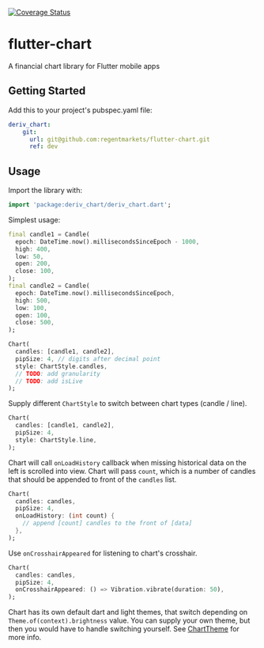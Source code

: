[![Coverage Status](https://coveralls.io/repos/github/regentmarkets/flutter-chart/badge.svg?branch=pull/7&t=AA56dN)](https://coveralls.io/github/regentmarkets/flutter-chart?branch=pull/7)

# flutter-chart
A financial chart library for Flutter mobile apps

## Getting Started

Add this to your project's pubspec.yaml file:

```yaml
deriv_chart:
    git:
      url: git@github.com:regentmarkets/flutter-chart.git
      ref: dev
```

## Usage

Import the library with:

```dart
import 'package:deriv_chart/deriv_chart.dart';
```

Simplest usage:

```dart
final candle1 = Candle(
  epoch: DateTime.now().millisecondsSinceEpoch - 1000,
  high: 400,
  low: 50,
  open: 200,
  close: 100,
);
final candle2 = Candle(
  epoch: DateTime.now().millisecondsSinceEpoch,
  high: 500,
  low: 100,
  open: 100,
  close: 500,
);

Chart(
  candles: [candle1, candle2],
  pipSize: 4, // digits after decimal point
  style: ChartStyle.candles,
  // TODO: add granularity
  // TODO: add isLive
);
```

Supply different `ChartStyle` to switch between chart types (candle / line).

```dart
Chart(
  candles: [candle1, candle2],
  pipSize: 4,
  style: ChartStyle.line,
);
```

Chart will call `onLoadHistory` callback when missing historical data on the left is scrolled into view.
Chart will pass `count`, which is a number of candles that should be appended to front of the `candles` list.

```dart
Chart(
  candles: candles,
  pipSize: 4,
  onLoadHistory: (int count) {
    // append [count] candles to the front of [data]
  },
);
```

Use `onCrosshairAppeared` for listening to chart's crosshair.

```dart
Chart(
  candles: candles,
  pipSize: 4,
  onCrosshairAppeared: () => Vibration.vibrate(duration: 50),
);
```

Chart has its own default dart and light themes, that switch depending on `Theme.of(context).brightness` value.
You can supply your own theme, but then you would have to handle switching yourself. See [ChartTheme](https://github.com/regentmarkets/flutter-chart/blob/dev/lib/src/theme/chart_theme.dart) for more info.
